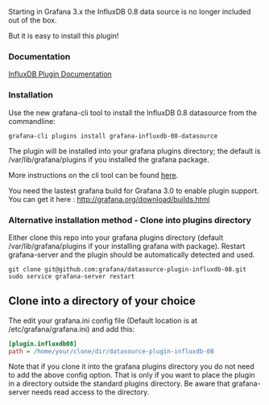 Starting in Grafana 3.x the InfluxDB 0.8 data source is no longer included out of the box.

But it is easy to install this plugin!

### Documentation
[InfluxDB Plugin Documentation](http://docs.grafana.org/datasources/influxdb/)

### Installation

Use the new grafana-cli tool to install the InfluxDB 0.8 datasource from the commandline:

```
grafana-cli plugins install grafana-influxdb-08-datasource
```

The plugin will be installed into your grafana plugins directory; the default is /var/lib/grafana/plugins if you installed the grafana package.

More instructions on the cli tool can be found [here](http://docs.grafana.org/v3.0/plugins/installation/).

You need the lastest grafana build for Grafana 3.0 to enable plugin support. You can get it here : http://grafana.org/download/builds.html

### Alternative installation method - Clone into plugins directory
Either clone this repo into your grafana plugins directory (default /var/lib/grafana/plugins if your installing grafana with package).
Restart grafana-server and the plugin should be automatically detected and used.

```
git clone git@github.com:grafana/datasource-plugin-influxdb-08.git
sudo service grafana-server restart
```


## Clone into a directory of your choice

The edit your grafana.ini config file (Default location is at /etc/grafana/grafana.ini) and add this:

```ini
[plugin.influxdb08]
path = /home/your/clone/dir/datasource-plugin-influxdb-08
```

Note that if you clone it into the grafana plugins directory you do not need to add the above config option. That is only
if you want to place the plugin in a directory outside the standard plugins directory. Be aware that grafana-server
needs read access to the directory.
